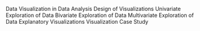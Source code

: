Data Visualization in Data Analysis
Design of Visualizations
Univariate Exploration of Data
Bivariate Exploration of Data
Multivariate Exploration of Data
Explanatory Visualizations
Visualization Case Study